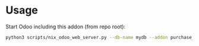 # Usage

Start Odoo including this addon (from repo root):

```bash
python3 scripts/nix_odoo_web_server.py --db-name mydb --addon purchase_landed_cost
```
